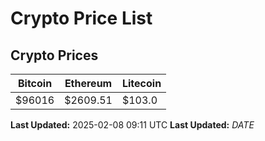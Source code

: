 # Crypto Price List

## Crypto Prices
| Bitcoin | Ethereum | Litecoin |
| ------- | -------- | -------- |
| $96016 | $2609.51 | $103.0 |
**Last Updated:** 2025-02-08 09:11 UTC
**Last Updated:** $DATE$

